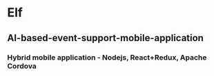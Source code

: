 # Elf 
## AI-based-event-support-mobile-application

### Hybrid mobile application - Nodejs, React+Redux, Apache Cordova

